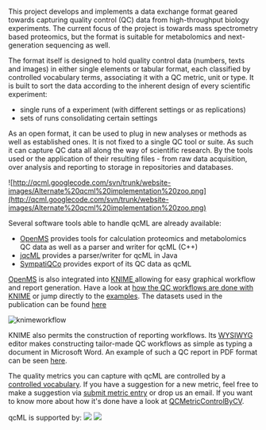 This project develops and implements a data exchange format geared towards capturing
quality control (QC) data from high-throughput biology experiments. The current focus
of the project is towards mass spectrometry based proteomics, but the format is suitable
for metabolomics and next-generation sequencing as well.

The format itself is designed to hold quality control data (numbers, texts and images) in either single elements or tabular format, each classified by controlled vocabulary terms, associating it with a QC metric, unit or type.
It is built to sort the data according to the inherent design of every scientific experiment:
  * single runs of a experiment (with different settings or as replications)
  * sets of runs consolidating certain settings

As an open format, it can be used to plug in new analyses or methods as well as established ones. It is not fixed to a single QC tool or suite.
As such it can capture QC data all along the way of scientific research. By the tools used or the application of their resulting files - from raw data acquisition, over analysis and reporting to storage in repositories and databases.

![http://qcml.googlecode.com/svn/trunk/website-images/Alternate%20qcml%20implementation%20zoo.png](http://qcml.googlecode.com/svn/trunk/website-images/Alternate%20qcml%20implementation%20zoo.png)

Several  software tools able to handle qcML are already available:

  * [OpenMS](http://www.OpenMS.de) provides tools for calculation proteomics and metabolomics QC data as well as a parser and writer for qcML (C++)
  * [jqcML](https://bitbucket.org/proteinspector/jqcml/wiki/Home#) provides a parser/writer for qcML in Java
  * [SympatiQCo](http://ms.imp.ac.at/?goto=simpatiqco) provides export of its QC data as qcML


[OpenMS](http://www.OpenMS.de) is also integrated into [KNIME ](http://www.knime.org/) allowing for easy graphical workflow and report generation. Have a look at [how the QC workflows are done with KNIME](QCWorkflowsInKNIME.md) or jump directly to the [examples](ExampleKNIMEworkflows.md). The datasets used in the publication can be found [here](http://genesis.ugent.be/files/costore/qcml/)

<img src='http://qcml.googlecode.com/svn/trunk/website-images/qc_workflow_knime.png' alt='knimeworkflow' />

KNIME also permits the construction of reporting workflows. Its [WYSIWYG](http://en.wikipedia.org/wiki/WYSIWYG) editor makes constructing tailor-made QC workflows as simple as typing a document in Microsoft Word. An example of such a QC report in PDF format can be seen [here](http://qcml.googlecode.com/svn/trunk/example/report.pdf).


The quality metrics you can capture with qcML are controlled by a  [controlled vocabulary](http://code.google.com/p/qcml/source/browse/trunk/cv/qc-cv.obo). If you have a suggestion for a new metric, feel free to make a suggestion via [submit metric entry](http://code.google.com/p/qcml/issues/entry) or drop us an email.
If you want to know more about how it's done have a look at [QCMetricControlByCV](QCMetricControlByCV.md).



qcML is supported by: [![](http://qcml.googlecode.com/svn/trunk/website-images/primexs.png)](http://www.primexs.eu/)   [![](http://open-ms.sourceforge.net/wp-content/themes/light-clean-blue/images/openms-logo.png)](http://www.OpenMS.de)